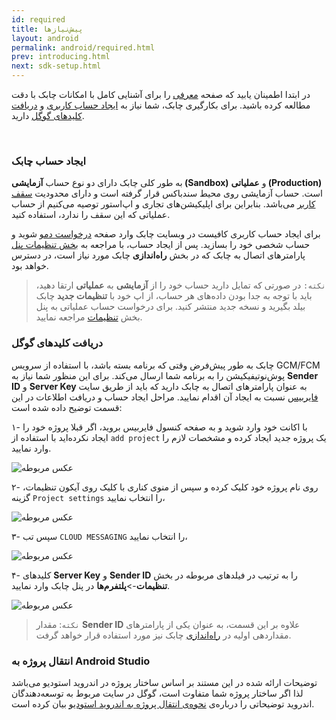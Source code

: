 ```yaml
---
id: required
title: پیش‌نیازها
layout: android
permalink: android/required.html
prev: introducing.html
next: sdk-setup.html
---
```


در ابتدا اطمینان یابید که صفحه [معرفی](/android/introducing.html) را برای آشنایی کامل با امکانات چابک با دقت مطالعه کرده باشید. برای بکارگیری چابک، شما نیاز به [ایجاد حساب کاربری](/android/required.html#ایجاد-حساب-چابک) و [ دریافت کلیدهای گوگل](/android/required.html#دریافت-کلیدهای-گوگل) دارید.

<Br>

### ایجاد حساب چابک

به طور کلی چابک دارای دو نوع حساب **آزمایشی (Sandbox)** و **عملیاتی (Production)** است. حساب‌ آزمایشی روی محیط سندباکس قرار گرفته است و دارای محدودیت [سقف کاربر](https://chabok.io/pricing.html) می‌باشد. بنابراین برای اپلیکیشن‌های تجاری و اپ‌استور توصیه می‌کنیم از حساب عملیاتی که این سقف را ندارد، استفاده کنید.

برای ایجاد حساب کاربری کافیست در وبسایت چابک وارد صفحه [درخواست دمو](https://chabok.io/demo.html) شوید و حساب شخصی خود را بسازید. پس از ایجاد حساب، با مراجعه به [بخش تنظیمات پنل](https://doc.chabok.io/panel/settings.html#%D8%AF%D8%B3%D8%AA%D8%B1%D8%B3%DB%8C%D9%87%D8%A7-%D9%88-%D8%AA%D9%88%DA%A9%D9%86%D9%87%D8%A7) پارامترهای اتصال به چابک که در بخش **راه‌اندازی** چابک مورد نیاز است، در دسترس خواهد بود. 

> `نکته:` در صورتی که تمایل دارید حساب خود را از **آزمایشی** به **عملیاتی** ارتقا دهید، باید با توجه به جدا بودن داده‌های هر حساب، از اپ خود با **تنظیمات جدید** چابک بیلد بگیرید و نسخه جدید منتشر کنید. برای درخواست حساب عملیاتی به پنل بخش [تنظیمات](https://sandbox.push.adpdigital.com/front/setting/accountRequest) مراجعه نمایید.

### دریافت ‌کلیدهای گوگل

چابک به طور پیش‌فرض وقتی که برنامه بسته باشد، با استفاده از سرویس GCM/FCM پوش‌نوتیفیکیشن را به برنامه شما ارسال می‌کند. برای این منظور شما نیاز به **Sender ID** و **Server Key** به عنوان پارامترهای اتصال به چابک دارید که باید از طریق سایت [فایربیس](https://console.firebase.google.com) نسبت به ایجاد آن اقدام نمایید. مراحل ایجاد حساب و دریافت اطلاعات در این قسمت توضیح داده شده است:

۱- با اکانت خود وارد شوید و به صفحه کنسول فایربیس بروید، اگر قبلا پروژه خود را ایجاد نکرده‌اید با استفاده از `add project` یک پروژه جدید ایجاد کرده و مشخصات لازم را وارد نمایید.

![عکس مربوطه](http://uupload.ir/files/189r_console.png)

۲- روی نام پروژه خود کلیک کرده و سپس از منوی کناری با کلیک روی آیکون تنظیمات، گزینه `Project settings` را انتخاب نمایید،

![عکس مربوطه](http://uupload.ir/files/4zw7_screen_shot_2017-12-30_at_11.49.18_am.png)

۳- سپس تب `CLOUD MESSAGING` را انتخاب نمایید،

![عکس مربوطه](http://uupload.ir/files/r6kv_server-key.png)


۴- کلیدهای **Server Key** و **Sender ID** را به ترتیب در فیلدهای مربوطه در بخش **تنظیمات**->**پلتفرم‌ها** در پنل چابک وارد نمایید.

![عکس مربوطه](http://uupload.ir/files/aeau_platform-settings-android.png)

> `نکته`: مقدار **Sender ID** علاوه بر این قسمت، به عنوان یکی از پارامترهای مقداردهی اولیه در [راه‌اندازی](/android/sdk-setup.html) چابک نیز مورد استفاده قرار خواهد گرفت.

### انتقال پروژه به Android Studio 

توضیحات ارائه شده در این مستند بر اساس ساختار پروژه در اندروید استودیو می‌باشد لذا اگر ساختار پروژه شما متفاوت است، گوگل در سایت مربوط به توسعه‌دهندگان اندروید توضیحاتی را درباره‌ی [نحوه‌ی انتقال پروژه به اندروید استودیو](https://developer.android.com/studio/intro/migrate.html) بیان کرده است.
